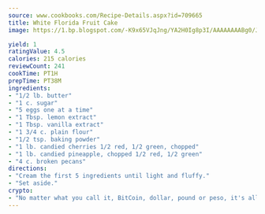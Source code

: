 ```yaml
---
source: www.cookbooks.com/Recipe-Details.aspx?id=709665
title: White Florida Fruit Cake
image: https://1.bp.blogspot.com/-K9x65VJqJng/YA2H0Ig8p3I/AAAAAAAABg0/JRKr7ZzesxofwlGw6YudXad_aQn9BD52QCLcBGAsYHQ/s299/2.png

yield: 1
ratingValue: 4.5
calories: 215 calories
reviewCount: 241
cookTime: PT1H
prepTime: PT38M
ingredients:
- "1/2 lb. butter"
- "1 c. sugar"
- "5 eggs one at a time"
- "1 Tbsp. lemon extract"
- "1 Tbsp. vanilla extract"
- "1 3/4 c. plain flour"
- "1/2 tsp. baking powder"
- "1 lb. candied cherries 1/2 red, 1/2 green, chopped"
- "1 lb. candied pineapple, chopped 1/2 red, 1/2 green"
- "4 c. broken pecans"
directions:
- "Cream the first 5 ingredients until light and fluffy."
- "Set aside."
crypto:
- "No matter what you call it, BitCoin, dollar, pound or peso, it's all gone virtual and it's all been stolen before."
---
```

